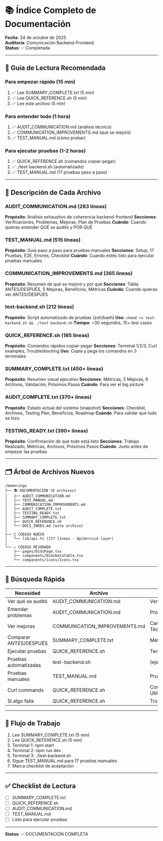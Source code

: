 # 📚 Índice Completo de Documentación

**Fecha**: 24 de octubre de 2025  
**Auditoría**: Comunicación Backend-Frontend  
**Status**: ✅ Completada

---

## 📖 Guía de Lectura Recomendada

### Para empezar rápido (15 min)
1. ✅ Lee SUMMARY_COMPLETE.txt (5 min)
2. ✅ Lee QUICK_REFERENCE.sh (5 min)
3. ✅ Lee este archivo (5 min)

### Para entender todo (1 hora)
1. ✅ AUDIT_COMMUNICATION.md (análisis técnico)
2. ✅ COMMUNICATION_IMPROVEMENTS.md (qué se mejoró)
3. ✅ TEST_MANUAL.md (cómo probar)

### Para ejecutar pruebas (1-2 horas)
1. ✅ QUICK_REFERENCE.sh (comandos copiar-pegar)
2. ✅ ./test-backend.sh (automatizado)
3. ✅ TEST_MANUAL.md (17 pruebas paso a paso)

---

## 📄 Descripción de Cada Archivo

### AUDIT_COMMUNICATION.md (283 líneas)
**Propósito**: Análisis exhaustivo de coherencia backend-frontend
**Secciones**: Verificaciones, Problemas, Mejoras, Plan de Pruebas
**Cuándo**: Cuando quieras entender QUÉ se auditó y POR QUÉ

### TEST_MANUAL.md (515 líneas)
**Propósito**: Guía paso a paso para pruebas manuales
**Secciones**: Setup, 17 Pruebas, E2E, Errores, Checklist
**Cuándo**: Cuando estés listo para ejecutar pruebas manuales

### COMMUNICATION_IMPROVEMENTS.md (365 líneas)
**Propósito**: Resumen de qué se mejoró y por qué
**Secciones**: Tabla ANTES/DESPUÉS, 5 Mejoras, Beneficios, Métricas
**Cuándo**: Cuando quieras ver ANTES/DESPUÉS

### test-backend.sh (212 líneas)
**Propósito**: Script automatizado de pruebas (zsh/bash)
**Uso**: `chmod +x test-backend.sh && ./test-backend.sh`
**Tiempo**: ~30 segundos, 15+ test cases

### QUICK_REFERENCE.sh (185 líneas)
**Propósito**: Comandos rápidos copiar-pegar
**Secciones**: Terminal 1/2/3, Curl examples, Troubleshooting
**Uso**: Copia y pega los comandos en 3 terminales

### SUMMARY_COMPLETE.txt (450+ líneas)
**Propósito**: Resumen visual ejecutivo
**Secciones**: Métricas, 5 Mejoras, 6 Archivos, Validación, Próximos Pasos
**Cuándo**: Para ver el big picture

### AUDIT_COMPLETE.txt (370+ líneas)
**Propósito**: Estado actual del sistema (snapshot)
**Secciones**: Checklist, Archivos, Testing Plan, Beneficios, Roadmap
**Cuándo**: Para validar que todo se hizo

### TESTING_READY.txt (390+ líneas)
**Propósito**: Confirmación de que todo está listo
**Secciones**: Trabajo Realizado, Métricas, Archivos, Próximos Pasos
**Cuándo**: Justo antes de empezar las pruebas

---

## 🗂️ Árbol de Archivos Nuevos

```
/memeringo
├── 📚 DOCUMENTACIÓN (8 archivos)
│   ├── AUDIT_COMMUNICATION.md
│   ├── TEST_MANUAL.md
│   ├── COMMUNICATION_IMPROVEMENTS.md
│   ├── AUDIT_COMPLETE.txt
│   ├── TESTING_READY.txt
│   ├── SUMMARY_COMPLETE.txt
│   ├── QUICK_REFERENCE.sh
│   └── DOCS_INDEX.md (este archivo)
│
├── 🔧 CÓDIGO NUEVO
│   └── lib/api.ts (177 líneas - ApiService layer)
│
└── ✏️ CÓDIGO MEJORADO
    ├── pages/DidsPage.tsx
    ├── components/DidsDataTable.tsx
    └── components/icons/Icons.tsx
```

---

## 📖 Búsqueda Rápida

| Necesidad | Archivo | Sección |
|-----------|---------|---------|
| Ver qué se auditó | AUDIT_COMMUNICATION.md | Verificaciones |
| Entender problemas | AUDIT_COMMUNICATION.md | Problemas |
| Ver mejoras | COMMUNICATION_IMPROVEMENTS.md | Cambios Técnicos |
| Comparar ANTES/DESPUÉS | SUMMARY_COMPLETE.txt | Métricas |
| Ejecutar pruebas | QUICK_REFERENCE.sh | Terminal 1/2/3 |
| Pruebas automatizadas | test-backend.sh | (ejecutar) |
| Pruebas manuales | TEST_MANUAL.md | Pruebas |
| Curl commands | QUICK_REFERENCE.sh | Comandos Útiles |
| Si algo falla | QUICK_REFERENCE.sh | Troubleshooting |

---

## 🎯 Flujo de Trabajo

1. Lee SUMMARY_COMPLETE.txt (5 min)
2. Lee QUICK_REFERENCE.sh (5 min)
3. Terminal 1: npm start
4. Terminal 2: npm run dev
5. Terminal 3: ./test-backend.sh
6. Sigue TEST_MANUAL.md para 17 pruebas manuales
7. Marca checklist de aceptación

---

## ✅ Checklist de Lectura

- [ ] SUMMARY_COMPLETE.txt
- [ ] QUICK_REFERENCE.sh
- [ ] AUDIT_COMMUNICATION.md
- [ ] TEST_MANUAL.md
- [ ] Listo para ejecutar pruebas

---

**Status**: ✅ DOCUMENTACIÓN COMPLETA

